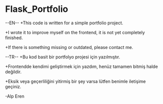# Flask_Portfolio
--EN--
+This code is written for a simple portfolio project.

+I wrote it to improve myself on the frontend, it is not yet completely finished.

+If there is something missing or outdated, please contact me.

--TR--
+Bu kod basit bir portfolyo projesi için yazılmıştır.

+Frontendde kendimi geliştirmek için yazdım, henüz tamamen bitmiş halde değildir.

+Eksik veya geçerliliğini yitirmiş bir şey varsa lütfen benimle iletişime geçiniz.

-Alp Eren
